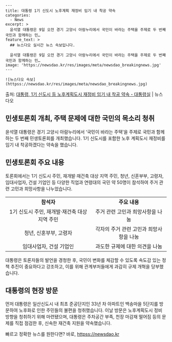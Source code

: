     ---
    title: 대통령 1기 신도시 노후계획 재정비 임기 내 착공 약속
    categories:
      - News
    excerpt: >
      윤석열 대통령은 9일 오전 경기 고양시 아람누리에서 국민이 바라는 주택을 주제로 두 번째 국민과 함께하는 민…
    feature_text: >
      ## 뉴스다오 실시간 뉴스 속보입니다.
    
      윤석열 대통령은 9일 오전 경기 고양시 아람누리에서 국민이 바라는 주택을 주제로 두 번째 국민과 함께하는 민…
    image: 'https://newsdao.kr/res/images/meta/newsdao_breakingnews.jpg'
    ---
    
    ![뉴스다오 속보](httpss://newsdao.kr/res/images/meta/newsdao_breakingnews.jpg)

<p>출처: <a href="httpss://newsdao.kr/2963" rel="dofollow">대통령, 1기 신도시 등 노후계획도시 재정비 임기 내 착공 약속 - 대통령실</a> | 뉴스다오</p>

<h2 data-ke-size="size26">민생토론회 개최, 주택 문제에 대한 국민의 목소리 청취</h2>
<p data-ke-size="size16">윤석열 대통령은 경기 고양시 아람누리에서 ‘국민이 바라는 주택’을 주제로 국민과 함께하는 두 번째 민생토론회를 개최했습니다. 1기 신도시를 포함한 노후 계획도시 재정비를 임기 내 착공하겠다는 약속을 했습니다.</p>

<h2 data-ke-size="size26">민생토론회 주요 내용</h2>
<p data-ke-size="size16">토론회에서는 1기 신도시 주민, 재개발·재건축 대상 지역 주민, 청년, 신혼부부, 고령자, 임대사업자, 건설 기업인 등 다양한 직업과 연령대의 국민 약 50명이 참석하여 주거 관련 고민과 희망사항을 나누었습니다.</p>

<table>
	<tr>
		<td style="text-align: center; height: 17px;"><b>참석자</b></td>
		<td style="text-align: center; height: 17px;"><b>주요 내용</b></td>
	</tr>
	<tr>
		<td style="text-align: center; height: 17px;">1기 신도시 주민, 재개발·재건축 대상 지역 주민</td>
		<td style="text-align: center; height: 17px;">주거 관련 고민과 희망사항을 나눔</td>
	</tr>
	<tr>
		<td style="text-align: center; height: 17px;">청년, 신혼부부, 고령자</td>
		<td style="text-align: center; height: 17px;">각자의 주거 관련 고민과 희망사항을 나눔</td>
	</tr>
	<tr>
		<td style="text-align: center; height: 17px;">임대사업자, 건설 기업인</td>
		<td style="text-align: center; height: 17px;">과도한 규제에 대한 의견을 나눔</td>
	</tr>
</table>

<p data-ke-size="size16">대통령은 토론자들의 발언을 경청한 후, 국민이 변화를 체감할 수 있도록 속도감 있는 정책 추진이 중요하다고 강조하고, 이를 위해 관계부처들에게 과감히 규제 개혁을 당부했습니다.</p>

<h2 data-ke-size="size26">대통령의 현장 방문</h2>
<p data-ke-size="size16">먼저 대통령은 일산신도시 내 최초 준공단지인 33년 차 아파트인 백송마을 5단지를 방문하여 노후화로 인한 주민들의 불편을 청취했습니다. 이날 방문은 노후계획도시 정비 방향을 청취하기 위해 마련됐으며, 대통령은 주차공간 부족, 천장 마감재 떨어짐 등의 문제를 직접 점검한 후, 신속한 재건축 지원을 약속했습니다.</p> 

빠르고 정확한 뉴스를 원한다면? 바로, <a href="httpss://newsdao.kr" rel="dofollow">httpss://newsdao.kr</a>


    